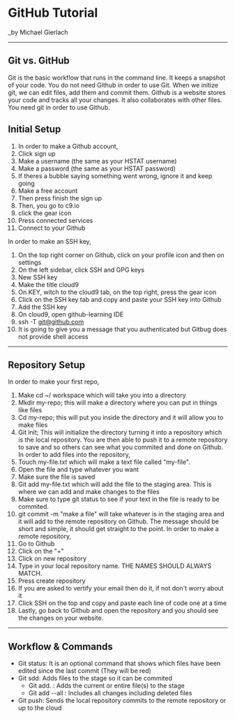 # GitHub Tutorial

_by Michael Gierlach

---
## Git vs. GitHub
  Git is the basic workflow that runs in the command line. It keeps a snapshot of your code. 
You do not need Github in order to use Git. When we initize git, we can edit files, add them and commit them.
  Github is a website stores your code and tracks all your changes. It also collaborates with other files. You need git in order to use Github. 






## Initial Setup
1. In order to make a Github account, 
2. Click sign up 
3. Make a username (the same as your HSTAT username)
4. Make a password (the same as your HSTAT password)
5. If theres a bubble saying something went wrong, ignore it and keep going
6. Make a free account
7. Then press finish the sign up
8. Then, you go to c9.io
9. click the gear icon
10. Press connected services
11. Connect to your Github

In order to make an SSH key,
1. On the top right corner on Github, click on your profile icon and then on settings
2. On the left sidebar, click SSH and GPG keys
3. New SSH key
4. Make the title cloud9
5. On KEY, witch to the cloud9 tab, on the top right, press the gear icon
6. Click on the SSH key tab and copy and paste your SSH key into Github 
7. Add the SSH key 
8. On cloud9, open github-learning IDE
9. ssh -T git@github.com
10. It is going to give you a message that you authenticated but Gitbug does not provide shell access

---
## Repository Setup
In order to make your first repo, 
1. Make cd ~/ workspace which will take you into a directory
2. Mkdir my-repo; this will make a directory where you can put in things like files
3. Cd my-repo; this will put you inside the directory and it will allow you to make files
4. Git init; This will initialize the directory turning it into a repository which is the local repository. 
   You are then able to push it to a remote repository to save and so others can see what you commited and done on Github.
In order to add files into the repository,
1. Touch my-file.txt which will make a text file called "my-file".
2. Open the file and type whatever you want
3. Make sure the file is saved
4. Git add my-file.txt which will add the file to the staging area. This is where we can add and make changes to the files
5. Make sure to type git status to see if your text in the file is ready to be commited.
6. git commit -m "make a file" will take whatever is in the staging area and it will add to the remote repository on Github. The message should be short and simple, it should get straight to the point.
In order to make a remote repository, 
1. Go to Github
2. Click on the "+"
3. Click on new repository
4. Type in your local repository name. THE NAMES SHOULD ALWAYS MATCH.
5. Press create repository
6. If you are asked to vertify your email then do it, if not don't worry about it
7. Click SSH on the top and copy and paste each line of code one at a time
8. Lastly, go back to Github and open the repository and you should see the changes on your website.


---
## Workflow & Commands
* Git status: It is an optional command that shows which files have been edited since the last commit (They will be red)
* Git sdd: Adds files to the stage so it can be commited 
   * Git add. : Adds the current or entire file(s) to the stage
   * Git add --all : Includes all changes including deleted files
* Git push: Sends the local repository commits to the remote repository or up to the cloud
